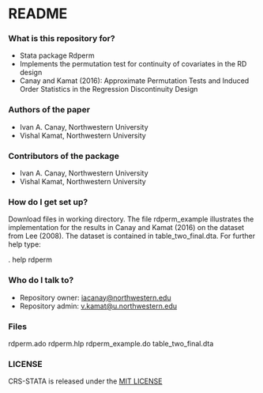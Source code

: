 # README #

### What is this repository for? ###

* Stata package Rdperm
* Implements the permutation test for continuity of covariates in the RD design
* Canay and Kamat (2016): Approximate Permutation Tests and Induced Order Statistics in the Regression Discontinuity Design

### Authors of the paper ###
* Ivan A. Canay, Northwestern University
* Vishal Kamat, Northwestern University 

### Contributors of the package ###
* Ivan A. Canay, Northwestern University
* Vishal Kamat, Northwestern University 

### How do I get set up? ###

 Download files in working directory. The file rdperm_example illustrates the implementation 
 for the results in Canay and Kamat (2016) on the dataset from Lee (2008). 
 The dataset is contained in table_two_final.dta. For further help type: 

 . help rdperm

 
### Who do I talk to? ###

* Repository owner: <iacanay@northwestern.edu>
* Repository admin: <v.kamat@u.northwestern.edu>

### Files ###

rdperm.ado
rdperm.hlp
rdperm_example.do
table_two_final.dta

### LICENSE

CRS-STATA is released under the [MIT LICENSE](https://github.com/iacanay/rdperm-stata/blob/master/LICENSE)

